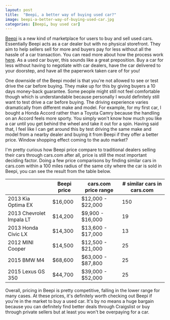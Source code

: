 ```yaml
---
layout: post
title:  "Beepi, a better way of buying used car?"
image: beepi-a-better-way-of-buying-used-car.jpg
categories: [Beepi, buy used car]
---
```

[Beepi][beepi] is a new kind of marketplace for users to buy and sell used cars.  Essentially Beepi acts as a car dealer but with no physical storefront.  They aim to help sellers sell for more and buyers pay for less without all the hassle of a car transaction.  You can read more about how the process work [here][howitwork].  As a used car buyer, this sounds like a great preposition.  Buy a car for less without having to negotiate with car dealers, have the car delivered to your doorstep, and have all the paperwork taken care of for you!  

One downside of the Beepi model is that you're not allowed to see or test drive the car before buying.  They make up for this by giving buyers a 10 days money-back guarantee.  Some people might still not feel comfortable though which is understandable because personally I would definitely still want to test drive a car before buying.  The driving experience varies dramatically from different make and model.  For example, for my first car, I bought a Honda Accord rather than a Toyota Camry because the handling on an Accord feels more sporty.  You simply won't know how much you like a car until you get behind the wheel and take it out for a spin.  Having said that, I feel like I can get around this by test driving the same make and model from a nearby dealer and buying it from Beepi if they offer a better price.  Window shopping effect coming to the auto market?

I'm pretty curious how Beepi price compare to traditional dealers selling their cars through cars.com after all, price is still the most important deciding factor.  Doing a few price comparisons by finding similar cars in cars.com within a 100 miles radius of the same city where the car is sold in Beepi, you can see the result from the table below.


|                          | Beepi price | cars.com price range | # similar cars in cars.com |
|--------------------------|-------------|----------------------|----------------------------|
| 2013 Kia Optima EX       | $16,000     | $12,000 - $22,000    | 150                        |
| 2013 Chevrolet Impala LT | $14,200     | $9,900 - $16,000     | 19                         |
| 2013 Honda Civic LX      | $14,300     | $13,600 - $17,000    | 13                         |
| 2012 MINI Cooper         | $14,500     | $12,500 - $21,000    | 25                         |
| 2015 BMW M4              | $68,600     | $63,000 - $87,800    | 25                         |
| 2015 Lexus GS 350        | $44,700     | $39,000 - $52,000    | 25                         |


Overall, pricing in Beepi is pretty competitive, falling in the lower range for many cases.  At these prices, it's definitely worth checking out Beepi if you're in the market to buy a used car.  It's by no means a huge bargain because you can definitely find better deals through Craigslist or buy through private sellers but at least you won't be overpaying for a car.  

[beepi]: https://www.beepi.com/
[howitwork]: https://www.beepi.com/topfivequestions/

